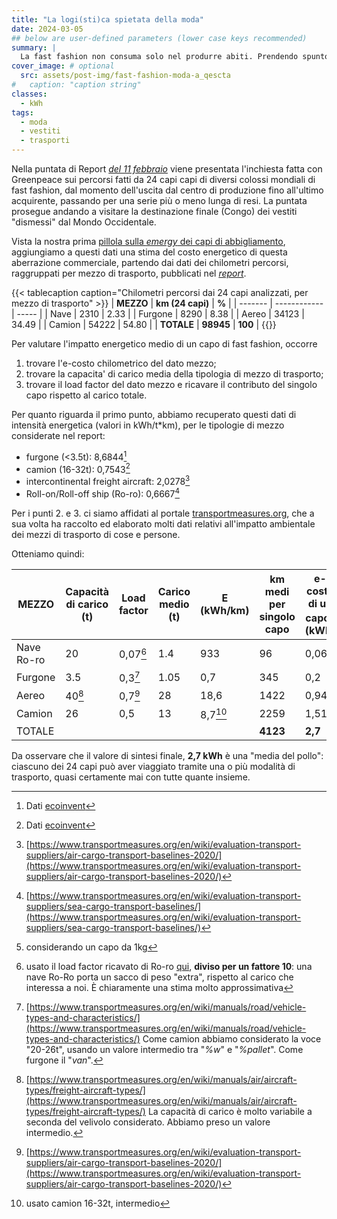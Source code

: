 ```yaml
---
title: "La logi(sti)ca spietata della moda"
date: 2024-03-05
## below are user-defined parameters (lower case keys recommended)
summary: |
  La fast fashion non consuma solo nel produrre abiti. Prendendo spunto da una recente campagna di Greenpeace, proviamo a fare un'analisi degli spostamenti che i capi fanno da quando escono dalla fabbrica, come sempre dal punto di vista energetico.
cover_image: # optional
  src: assets/post-img/fast-fashion-moda-a_qescta
#   caption: "caption string"
classes:
  - kWh
tags:
  - moda
  - vestiti
  - trasporti
---
```


Nella puntata di Report [*del 11 febbraio*](https://www.raiplay.it/video/2024/02/Giralamoda---Report-11022024-0a95dd5f-319c-4610-a273-64d629515d0b.html) viene presentata l'inchiesta fatta con Greenpeace sui percorsi fatti da 24 capi capi di diversi colossi mondiali di fast fashion, dal momento dell'uscita dal centro di produzione fino all'ultimo acquirente, passando per una serie più o meno lunga di resi. La puntata prosegue andando a visitare la destinazione finale (Congo) dei vestiti "dismessi" dal Mondo Occidentale.

Vista la nostra prima [pillola sulla *emergy* dei capi di abbigliamento](/articles/l-e-costo-della-moda/), aggiungiamo a questi dati una stima del costo energetico di questa aberrazione commerciale, partendo dai dati dei chilometri percorsi, raggruppati per mezzo di trasporto, pubblicati nel [*report*](https://www.rai.it/dl/doc/2024/02/12/1707754776632_Report_Greenpeace.pdf).

{{< tablecaption caption="Chilometri percorsi dai 24 capi analizzati, per mezzo di trasporto" >}}
| **MEZZO**   | **km (24 capi)** | **%**     |
| ------- | ------------ | ----- |
| Nave    | 2310         | 2.33  |
| Furgone | 8290         | 8.38  |
| Aereo   | 34123        | 34.49 |
| Camion  | 54222        | 54.80 |
| **TOTALE**  | **98945**        | **100**   |
{{</tablecaption>}}

Per valutare l'impatto energetico medio di un capo di fast fashion, occorre

1.  trovare l'e-costo chilometrico del dato mezzo;
2.  trovare la capacita' di carico media della tipologia di mezzo di trasporto;
3.  trovare il load factor del dato mezzo e ricavare il contributo del singolo capo rispetto al carico totale.

Per quanto riguarda il primo punto, abbiamo recuperato questi dati di intensità energetica (valori in kWh/t*km), per le tipologie di mezzo considerate nel report:

- furgone (<3.5t): 8,6844[^8]       
- camion (16-32t): 0,7543[^8]       
- intercontinental freight aircraft: 2,0278[^5]  
- Roll-on/Roll-off ship (Ro-ro): 0,6667[^7]  

Per i punti 2. e 3. ci siamo affidati al portale [transportmeasures.org](http://transportmeasures.org), che a sua volta ha raccolto ed elaborato molti dati relativi all'impatto ambientale dei mezzi di trasporto di cose e persone.

Otteniamo quindi:

| MEZZO      | Capacità di carico (t) | Load factor | Carico medio (t)  | E (kWh/km) | km medi per singolo capo | e-costo di un capo[^2] (kWh)|
| ---------- | ----------------------- | ----------- | ------------------ | ---------- | ------------------------ | ------------------------- |
| Nave Ro-ro | 20                  | 0,07[^3]     | 1.4           | 933     | 96                       | 0,064                     |
| Furgone    | 3.5                   | 0,3[^4]     | 1.05              | 0,7     | 345                      | 0,2                      |
| Aereo      | 40[^6]              | 0,7[^5]     | 28             | 18,6      | 1422                     | 0,948                     |
| Camion     | 26                  | 0,5         | 13             | 8,7[^1]  | 2259                     | 1,51                      |
| TOTALE     |                         |             |                    |            | **4123**                     | **2,7**                      |

Da osservare che il valore di sintesi finale, **2,7 kWh** è una "media del pollo": ciascuno dei 24 capi può aver viaggiato tramite una o più modalità di trasporto, quasi certamente mai con tutte quante insieme.

[^1]: usato camion 16-32t, intermedio
[^2]: considerando un capo da 1kg
[^3]: usato il load factor ricavato di Ro-ro [qui](https://www.transportmeasures.org/en/wiki/manuals/sea/load-capacity-utilisation/), **diviso per un fattore 10**: una nave Ro-Ro porta un sacco di peso "extra", rispetto al carico che interessa a noi. &Egrave; chiaramente una stima molto approssimativa
[^4]: [https://www.transportmeasures.org/en/wiki/manuals/road/vehicle-types-and-characteristics/](https://www.transportmeasures.org/en/wiki/manuals/road/vehicle-types-and-characteristics/) Come camion abbiamo considerato la voce \"20-26t\", usando un valore intermedio tra "*%w*" e "*%pallet*". Come furgone il \"*van*\".
[^5]: [https://www.transportmeasures.org/en/wiki/evaluation-transport-suppliers/air-cargo-transport-baselines-2020/](https://www.transportmeasures.org/en/wiki/evaluation-transport-suppliers/air-cargo-transport-baselines-2020/)
[^6]: [https://www.transportmeasures.org/en/wiki/manuals/air/aircraft-types/freight-aircraft-types/](https://www.transportmeasures.org/en/wiki/manuals/air/aircraft-types/freight-aircraft-types/) La capacità di carico è molto variabile a seconda del velivolo considerato. Abbiamo preso un valore intermedio.
[^7]: [https://www.transportmeasures.org/en/wiki/evaluation-transport-suppliers/sea-cargo-transport-baselines/](https://www.transportmeasures.org/en/wiki/evaluation-transport-suppliers/sea-cargo-transport-baselines/)
[^8]: Dati [ecoinvent](https://ecoinvent.org)
<!--
  created 2024-03-05 19:07:06.825008 +0100 CET m=+0.122072709
-->